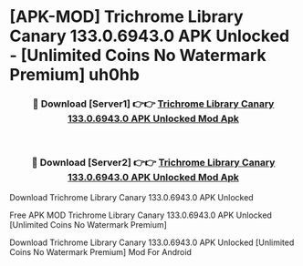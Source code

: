 # [APK-MOD] Trichrome Library Canary 133.0.6943.0 APK Unlocked - [Unlimited Coins No Watermark Premium] uh0hb



<div align="center">
<h3>🔴 Download [Server1] 👉👉 <a href="https://momento.my/?title=Trichrome_Library_Canary_133.0.6943.0_APK_Unlocked">Trichrome Library Canary 133.0.6943.0 APK Unlocked Mod Apk</a></h3><br>

<h3>🔴 Download [Server2] 👉👉 <a href="https://momento.my/?title=Trichrome_Library_Canary_133.0.6943.0_APK_Unlocked">Trichrome Library Canary 133.0.6943.0 APK Unlocked Mod Apk</a></h3>
</div>



Download Trichrome Library Canary 133.0.6943.0 APK Unlocked 

Free APK MOD Trichrome Library Canary 133.0.6943.0 APK Unlocked [Unlimited Coins No Watermark Premium]

Download Trichrome Library Canary 133.0.6943.0 APK Unlocked [Unlimited Coins No Watermark Premium] Mod For Android
